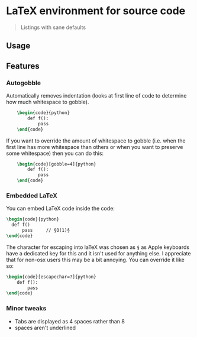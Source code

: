# LaTeX environment for source code

> Listings with sane defaults

## Usage

## Features

### Autogobble
Automatically removes indentation (looks at first line of code to determine how much whitespace to gobble).

```LaTeX
    \begin{code}{python}
        def f():
            pass
    \end{code}
```

If you want to override the amount of whitespace to gobble (i.e. when the first line has more whitespace than others or when you want to preserve some whitespace) then you can do this:

```latex
    \begin{code}[gobble=4]{python}
        def f():
            pass
    \end{code}
```

### Embedded LaTeX
You can embed LaTeX code inside the code:

```latex
\begin{code}{python}
  def f()
      pass     // §O(1)§
\end{code}
```

The character for escaping into laTeX was chosen as `§` as Apple keyboards have a dedicated key for this and it isn't used for anything else. I appreciate that for non-osx users this may be a bit annoying. You can override it like so:

```latex
\begin{code}[escapechar=?]{python}
    def f():
        pass
\end{code}
```

### Minor tweaks
 - Tabs are displayed as 4 spaces rather than 8
 - spaces aren't underlined
